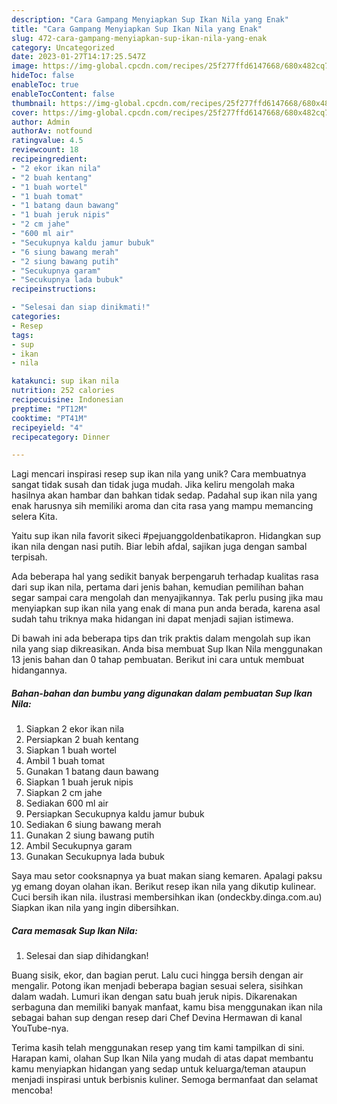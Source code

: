 ```yaml
---
description: "Cara Gampang Menyiapkan Sup Ikan Nila yang Enak"
title: "Cara Gampang Menyiapkan Sup Ikan Nila yang Enak"
slug: 472-cara-gampang-menyiapkan-sup-ikan-nila-yang-enak
category: Uncategorized
date: 2023-01-27T14:17:25.547Z
image: https://img-global.cpcdn.com/recipes/25f277ffd6147668/680x482cq70/sup-ikan-nila-foto-resep-utama.jpg
hideToc: false
enableToc: true
enableTocContent: false
thumbnail: https://img-global.cpcdn.com/recipes/25f277ffd6147668/680x482cq70/sup-ikan-nila-foto-resep-utama.jpg
cover: https://img-global.cpcdn.com/recipes/25f277ffd6147668/680x482cq70/sup-ikan-nila-foto-resep-utama.jpg
author: Admin
authorAv: notfound
ratingvalue: 4.5
reviewcount: 18
recipeingredient:
- "2 ekor ikan nila"
- "2 buah kentang"
- "1 buah wortel"
- "1 buah tomat"
- "1 batang daun bawang"
- "1 buah jeruk nipis"
- "2 cm jahe"
- "600 ml air"
- "Secukupnya kaldu jamur bubuk"
- "6 siung bawang merah"
- "2 siung bawang putih"
- "Secukupnya garam"
- "Secukupnya lada bubuk"
recipeinstructions:

- "Selesai dan siap dinikmati!"
categories:
- Resep
tags:
- sup
- ikan
- nila

katakunci: sup ikan nila 
nutrition: 252 calories
recipecuisine: Indonesian
preptime: "PT12M"
cooktime: "PT41M"
recipeyield: "4"
recipecategory: Dinner

---
```





Lagi mencari inspirasi resep sup ikan nila yang unik? Cara membuatnya sangat tidak susah dan tidak juga mudah. Jika keliru mengolah maka hasilnya akan hambar dan bahkan tidak sedap. Padahal sup ikan nila yang enak harusnya sih memiliki aroma dan cita rasa yang mampu memancing selera Kita.





Yaitu sup ikan nila favorit sikeci #pejuanggoldenbatikapron. Hidangkan sup ikan nila dengan nasi putih. Biar lebih afdal, sajikan juga dengan sambal terpisah.

Ada beberapa hal yang sedikit banyak berpengaruh terhadap kualitas rasa dari sup ikan nila, pertama dari jenis bahan, kemudian pemilihan bahan segar sampai cara mengolah dan menyajikannya. Tak perlu pusing jika mau menyiapkan sup ikan nila yang enak di mana pun anda berada, karena asal sudah tahu triknya maka hidangan ini dapat menjadi sajian istimewa.






Di bawah ini ada beberapa tips dan trik praktis dalam mengolah sup ikan nila yang siap dikreasikan. Anda bisa membuat Sup Ikan Nila menggunakan 13 jenis bahan dan 0 tahap pembuatan. Berikut ini cara untuk membuat hidangannya.

<!--inarticleads1-->

##### Bahan-bahan dan bumbu yang digunakan dalam pembuatan Sup Ikan Nila:

1. Siapkan 2 ekor ikan nila
1. Persiapkan 2 buah kentang
1. Siapkan 1 buah wortel
1. Ambil 1 buah tomat
1. Gunakan 1 batang daun bawang
1. Siapkan 1 buah jeruk nipis
1. Siapkan 2 cm jahe
1. Sediakan 600 ml air
1. Persiapkan Secukupnya kaldu jamur bubuk
1. Sediakan 6 siung bawang merah
1. Gunakan 2 siung bawang putih
1. Ambil Secukupnya garam
1. Gunakan Secukupnya lada bubuk


Saya mau setor cooksnapnya ya buat makan siang kemaren. Apalagi paksu yg emang doyan olahan ikan. Berikut resep ikan nila yang dikutip kulinear. Cuci bersih ikan nila. ilustrasi membersihkan ikan (ondeckby.dinga.com.au) Siapkan ikan nila yang ingin dibersihkan. 

<!--inarticleads2-->

##### Cara memasak Sup Ikan Nila:


1. Selesai dan siap dihidangkan!

Buang sisik, ekor, dan bagian perut. Lalu cuci hingga bersih dengan air mengalir. Potong ikan menjadi beberapa bagian sesuai selera, sisihkan dalam wadah. Lumuri ikan dengan satu buah jeruk nipis. Dikarenakan serbaguna dan memiliki banyak manfaat, kamu bisa menggunakan ikan nila sebagai bahan sup dengan resep dari Chef Devina Hermawan di kanal YouTube-nya. 

Terima kasih telah menggunakan resep yang tim kami tampilkan di sini. Harapan kami, olahan Sup Ikan Nila yang mudah di atas dapat membantu kamu menyiapkan hidangan yang sedap untuk keluarga/teman ataupun menjadi inspirasi untuk berbisnis kuliner. Semoga bermanfaat dan selamat mencoba!
